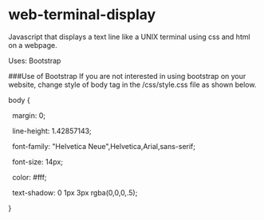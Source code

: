 # web-terminal-display
Javascript that displays a text line like a UNIX terminal using css and html on a webpage.

Uses: Bootstrap

###Use of Bootstrap
If you are not interested in using bootstrap on your website, change style of body tag in the /css/style.css file as shown below.

body {

&nbsp;&nbsp;margin: 0;
  
&nbsp;&nbsp;line-height: 1.42857143;
  
&nbsp;&nbsp;font-family: "Helvetica Neue",Helvetica,Arial,sans-serif;
  
&nbsp;&nbsp;font-size: 14px;
  
&nbsp;&nbsp;color: #fff;
  
&nbsp;&nbsp;text-shadow: 0 1px 3px rgba(0,0,0,.5);
  
}
